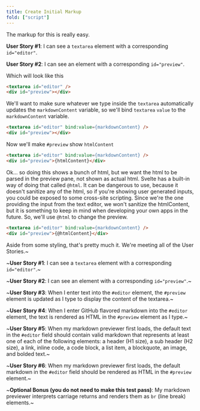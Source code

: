 ```yaml
---
title: Create Initial Markup
fold: ["script"]
---
```


The markup for this is really easy. 

**User Story #1**: I can see a `textarea` element with a corresponding `id="editor"`.

**User Story #2**: I can see an element with a corresponding `id="preview"`.

Which will look like this

```html
<textarea id="editor" />
<div id="preview"></div>
```

We'll want to make sure whatever we type inside the `textarea` automatically updates the `markdownContent` variable, so we'll bind `textarea` `value` to the `markdownContent` variable.

```html
<textarea id="editor" bind:value={markdownContent} />
<div id="preview"></div>
```

Now we'll make `#preview` show `htmlContent`

```html
<textarea id="editor" bind:value={markdownContent} />
<div id="preview">{htmlContent}</div>
```

Ok... so doing this shows a bunch of html, but we want the html to be parsed in the preview pane, not shown as actual html. Svelte has a built-in way of doing that called `@html`. It can be dangerous to use, because it doesn't sanitize any of the html, so if you're showing user generated inputs, you could be exposed to some cross-site scripting. Since we're the one providing the input from the text editor, we won't sanitize the htmlContent, but it is something to keep in mind when developing your own apps in the future. So, we'll use `@html` to change the preview.

```html
<textarea id="editor" bind:value={markdownContent} />
<div id="preview">{@htmlContent}</div>
```

Aside from some styling, that's pretty much it. We're meeting all of the User Stories.~

~**User Story #1**: I can see a `textarea` element with a corresponding `id="editor"`.~

~**User Story #2**: I can see an element with a corresponding `id="preview"`.~

~**User Story #3**: When I enter text into the `#editor` element, the `#preview` element is updated as I type to display the content of the textarea.~

~**User Story #4**: When I enter GitHub flavored markdown into the `#editor` element, the text is rendered as HTML in the `#preview` element as I type.~

~**User Story #5**: When my markdown previewer first loads, the default text in the `#editor` field should contain valid markdown that represents at least one of each of the following elements: a header (H1 size), a sub header (H2 size), a link, inline code, a code block, a list item, a blockquote, an image, and bolded text.~

~**User Story #6**: When my markdown previewer first loads, the default markdown in the `#editor` field should be rendered as HTML in the `#preview` element.~

~**Optional Bonus (you do not need to make this test pass)**: My markdown previewer interprets carriage returns and renders them as `br` (line break) elements.~
